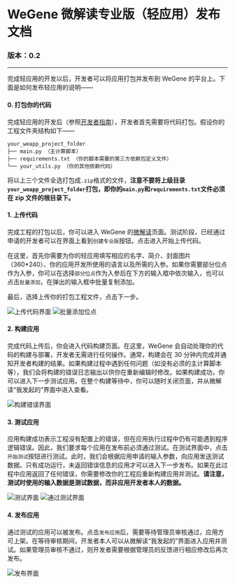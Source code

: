 # WeGene 微解读专业版（轻应用）发布文档 #

### 版本：0.2 ###

---

完成轻应用的开发以后，开发者可以将应用打包并发布到 WeGene 的平台上。下面是如何发布轻应用的说明——

#### 0. 打包你的代码 ####

完成轻应用的开发后（参照[开发者指南](https://github.com/wegene-llc/weapp-developer-guide/blob/master/docs/weapp-developer-guide.md)），开发者首先需要将代码打包。假设你的工程文件夹结构如下——

```
your_weapp_project_folder
├── main.py （主计算脚本）
├── requirements.txt （你的脚本需要的第三方依赖包定义文件）
└── your_utils.py （你的其他依赖代码）
```

将以上三个文件全选打包成`.zip`格式的文件，**注意不要将上级目录`your_weapp_project_folder`打包，即你的`main.py`和`requirements.txt`文件必须在 zip 文件的根目录下。**

#### 1. 上传代码 ####

完成工程的打包以后，你可以进入 WeGene 的[微解读](https://www.wegene.com/crowdsourcing/)页面。测试阶段，已经通过申请的开发者可以在界面上看到`创建专业版`按钮。点击进入开始上传代码。

在这里，首先你需要为你的轻应用填写相应的名字、简介、封面图片（360*240）、你的应用开发所使用的语言以及所需的入参。如果你需要部分位点作为入参，你可以在选择`部分位点`作为入参后在下方的输入框中依次输入，也可以点击`批量添加`，在弹出的输入框中批量复制添加。

最后，选择上传你的打包工程文件，点击下一步。

![上传代码界面](http://ok2je8vp1.bkt.clouddn.com/step1.png)
![批量添加位点](http://ok2je8vp1.bkt.clouddn.com/step2.png)

#### 2. 构建应用 ####

完成代码上传后，你会进入代码构建页面。在这里，WeGene 会自动处理你的代码的构建与部署，开发者无需进行任何操作。通常，构建会在 30 分钟内完成并通知开发者构建的结果。如果构建过程中遇到任何问题（如没有必须的主计算脚本等），我们会将构建的错误日志输出以供你在重新编辑时修改。如果构建成功，你可以进入下一步测试应用。在整个构建等待中，你可以随时关闭页面，并从微解读“我发起的”界面中进入查看。

![构建错误界面](http://ok2je8vp1.bkt.clouddn.com/step3.png)

#### 3. 测试应用 ####

应用构建成功表示工程没有配置上的错误，但在应用执行过程中仍有可能遇到程序逻辑错误。因此，我们要求每个应用在发布前必须通过测试。在测试界面中，点击`开始测试`按钮进行测试。此时，我们会根据应用申请的输入参数，向应用发送测试数据。只有成功运行，未返回错误信息的应用才可以进入下一步发布。如果在此过程中应用返回了任何错误，你需要修改你的工程后重新构建应用并测试。**请注意，测试时使用的输入数据是测试数据，而非应用开发者本人的数据。**

![测试界面](http://ok2je8vp1.bkt.clouddn.com/step4.png)
![通过测试界面](http://ok2je8vp1.bkt.clouddn.com/step5.png)

#### 4. 发布应用 ####

通过测试的应用可以被发布。点击`发布应用`后，需要等待管理员审核通过，应用方可上架。在等待审核期间，开发者本人可以从微解读“我发起的”界面进入应用并测试。如果管理员审核不通过，则开发者需要根据管理员的反馈进行相应修改后再次发布。

![发布界面](http://ok2je8vp1.bkt.clouddn.com/step6.png)
